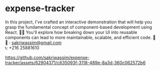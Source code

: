 # expense-tracker
In this project, 
I've crafted an interactive demonstration that will help you grasp the fundamental concept of component-based development using React.
🧩🎯 You'll explore how breaking down your UI into reusable components can lead to more maintainable, scalable, and efficient code.
🌟  
📧 : sakriwassim@gmail.com  
📞: +216 25881610

https://github.com/sakriwassim/expense-tracker/assets/62904371/c635093f-3118-489e-8a3d-360c062572b6


